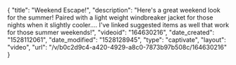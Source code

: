 {
    "title": "Weekend Escape!",
    "description": "Here's a great weekend look for the summer! Paired with a light weight windbreaker jacket for those nights when it slightly cooler....  I've linked suggested items as well that work for those summer weekends!",
    "videoid": "164630216",
    "date_created": "1528112061",
    "date_modified": "1528128945",
    "type": "captivate",
    "layout": "video",
    "url": "\/v\/b0c2d9c4-a420-4929-a8c0-7873b97b508c\/164630216"
}